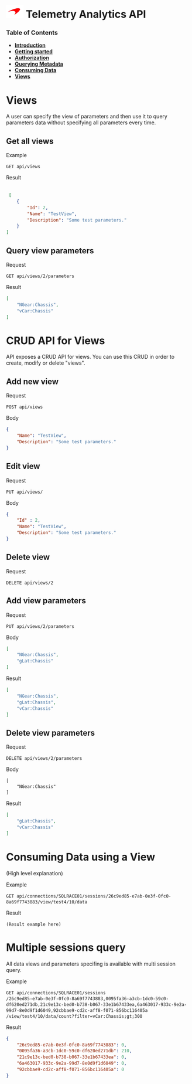 # ![logo](/docs/branding.bmp) Telemetry Analytics API

### Table of Contents
- [**Introduction**](/README.md)<br>
- [**Getting started**](/docs/GettingStarted.md)<br>
- [**Authorization**](/docs/Authorization.md)<br>
- [**Querying Metadata**](/docs/Metadata.md)<br>
- [**Consuming Data**](/docs/ConsumingData.md)<br>
- [**Views**](/docs/Views.md)<br>


# Views

A user can specify the view of parameters and then use it to query parameters data without specifying all parameters every time. 

## Get all views

Example
```
GET api/views
```
Result
```json

 [
    {
        "Id": 2,
        "Name": "TestView",
        "Description": "Some test parameters."
    }
]
```
## Query view parameters

Request
```
GET api/views/2/parameters
```

Result
```json
[
    "NGear:Chassis",
    "vCar:Chassis"
]
```


# CRUD API for Views

API exposes a CRUD API for views. You can use this CRUD in order to create, modify or delete "views".

## Add new view

Request
```
POST api/views
```

Body
```json
{
    "Name": "TestView",
    "Description": "Some test parameters."
}
```
## Edit view

Request
```
PUT api/views/
```
Body
```json
{
    "Id" : 2,
    "Name": "TestView",
    "Description": "Some test parameters."
}
```

## Delete view

Request
```
DELETE api/views/2
```

## Add view parameters

Request
```
PUT api/views/2/parameters
```

Body
```json
[
    "NGear:Chassis",
    "gLat:Chassis"
]
```

Result
```json
[
    "NGear:Chassis",
    "gLat:Chassis",
    "vCar:Chassis"
]
```
## Delete view parameters

Request
```
DELETE api/views/2/parameters
```
Body
```
[
    "NGear:Chassis"
]
```
Result
```json
[
    "gLat:Chassis",
    "vCar:Chassis"
]
```
# Consuming Data using a View

(High level explanation)

Example
```
GET api/connections/SQLRACE01/sessions/26c9ed85-e7ab-0e3f-0fc0-8a69f7743883/view/test4/10/data
```

Result
```
(Result example here)
```

# Multiple sessions query

All data views and parameters specifing is available with multi session
query.

Example
```
GET api/connections/SQLRACE01/sessions
/26c9ed85-e7ab-0e3f-0fc0-8a69f7743883,0095fa36-a3cb-1dc0-59c0-df620ed271db,21c9e13c-bed0-b738-b067-33e1b67433ea,6a463017-933c-9e2a-99d7-8e0d9f1d6049,92cbbae9-cd2c-aff8-f071-856bc116405a
/view/test4/10/data/count?filter=vCar:Chassis;gt;300
```

Result
```json
{
    "26c9ed85-e7ab-0e3f-0fc0-8a69f7743883": 0,
    "0095fa36-a3cb-1dc0-59c0-df620ed271db": 210,
    "21c9e13c-bed0-b738-b067-33e1b67433ea": 0,
    "6a463017-933c-9e2a-99d7-8e0d9f1d6049": 0,
    "92cbbae9-cd2c-aff8-f071-856bc116405a": 0
}
```

